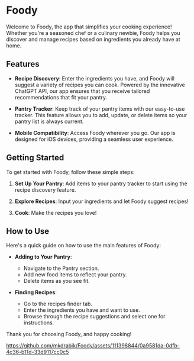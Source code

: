 # Foody

Welcome to Foody, the app that simplifies your cooking experience! Whether you're a seasoned chef or a culinary newbie, Foody helps you discover and manage recipes based on ingredients you already have at home.

## Features

- **Recipe Discovery**: Enter the ingredients you have, and Foody will suggest a variety of recipes you can cook. Powered by the innovative ChatGPT API, our app ensures that you receive tailored recommendations that fit your pantry.

- **Pantry Tracker**: Keep track of your pantry items with our easy-to-use tracker. This feature allows you to add, update, or delete items so your pantry list is always current.

- **Mobile Compatibility**: Access Foody wherever you go. Our app is designed for iOS devices, providing a seamless user experience.

## Getting Started

To get started with Foody, follow these simple steps:

1. **Set Up Your Pantry**: Add items to your pantry tracker to start using the recipe discovery feature.

2. **Explore Recipes**: Input your ingredients and let Foody suggest recipes!
   
4. **Cook**: Make the recipes you love!

## How to Use

Here's a quick guide on how to use the main features of Foody:

- **Adding to Your Pantry**:
  - Navigate to the Pantry section.
  - Add new food items to reflect your pantry.
  - Delete items as you see fit.

- **Finding Recipes**:
  - Go to the recipes finder tab.
  - Enter the ingredients you have and want to use.
  - Browse through the recipe suggestions and select one for instructions.


Thank you for choosing Foody, and happy cooking!


https://github.com/mkdrabik/Foody/assets/111398844/0a9581da-0dfb-4c36-b11d-33d9117cc0c5

